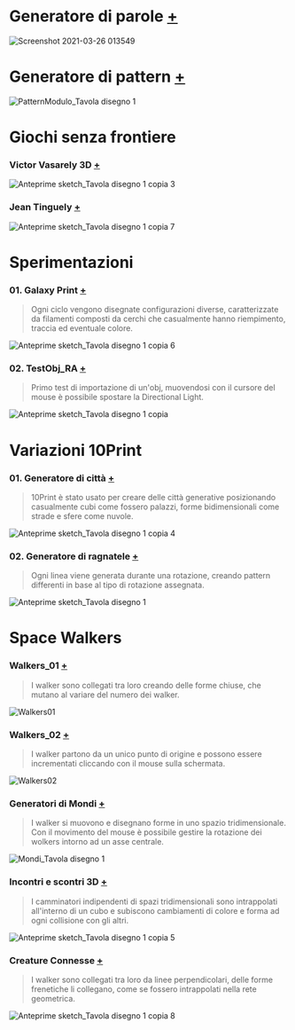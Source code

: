 # Generatore di parole [+](https://editor.p5js.org/RobertoAlesi/full/yXwQHHwp0)
![Screenshot 2021-03-26 013549](https://user-images.githubusercontent.com/76455356/112560527-b76e3100-8dd3-11eb-8e3f-201c40d99773.png)


# Generatore di pattern [+](https://editor.p5js.org/RobertoAlesi/full/FPuxAqtbw)
![PatternModulo_Tavola disegno 1](https://user-images.githubusercontent.com/76455356/112561935-83483f80-8dd6-11eb-819d-03940c38eeba.png)


# Giochi senza frontiere
### Victor Vasarely 3D [+](https://editor.p5js.org/RobertoAlesi/full/yU2Y_lBqq)
![Anteprime sketch_Tavola disegno 1 copia 3](https://user-images.githubusercontent.com/76455356/114693352-cd5b7b80-9d19-11eb-9d08-fcbfdcb6a90a.png)

### Jean Tinguely [+](https://editor.p5js.org/RobertoAlesi/full/dQpX76My6)
![Anteprime sketch_Tavola disegno 1 copia 7](https://user-images.githubusercontent.com/76455356/114695114-879fb280-9d1b-11eb-8607-f1fca6c65f21.png)


# Sperimentazioni
### 01. Galaxy Print [+](https://editor.p5js.org/RobertoAlesi/full/rDXx8fK8P)
>Ogni ciclo vengono disegnate configurazioni diverse, caratterizzate da filamenti composti da cerchi che casualmente hanno riempimento, traccia ed eventuale colore.

![Anteprime sketch_Tavola disegno 1 copia 6](https://user-images.githubusercontent.com/76455356/114795238-65934800-9d8e-11eb-90c5-bb2a084a0c88.png)

### 02. TestObj_RA [+](https://editor.p5js.org/RobertoAlesi/full/CiaDJjI89)
>Primo test di importazione di un'obj, muovendosi con il cursore del mouse è possibile spostare la Directional Light.

![Anteprime sketch_Tavola disegno 1 copia](https://user-images.githubusercontent.com/76455356/114795669-6a0c3080-9d8f-11eb-8889-03c7dfd90558.png)


# Variazioni 10Print
### 01. Generatore di città [+](https://editor.p5js.org/RobertoAlesi/full/SWTgiAhlq)
>10Print è stato usato per creare delle città generative posizionando casualmente cubi come fossero palazzi, forme bidimensionali come strade e sfere come nuvole. 

![Anteprime sketch_Tavola disegno 1 copia 4](https://user-images.githubusercontent.com/76455356/114696559-14973b80-9d1d-11eb-8fd4-4ee0ac9ba642.png)

### 02. Generatore di ragnatele [+](https://editor.p5js.org/RobertoAlesi/full/df5PJE974)
>Ogni linea viene generata durante una rotazione, creando pattern differenti in base al tipo di rotazione assegnata.

![Anteprime sketch_Tavola disegno 1](https://user-images.githubusercontent.com/76455356/114696998-a141f980-9d1d-11eb-9e53-5c37d6d818d2.png)

# Space Walkers
### Walkers_01 [+](https://editor.p5js.org/alesi.roberto@gmail.com/full/ybRyoYsi3)
>I walker sono collegati tra loro creando delle forme chiuse, che mutano al variare del numero dei walker.

![Walkers01](https://user-images.githubusercontent.com/76455356/111760492-10ebd280-889f-11eb-87c1-d973b904a21d.png)

### Walkers_02 [+](https://editor.p5js.org/alesi.roberto@gmail.com/full/UiPVGFrXP)
>I walker partono da un unico punto di origine e possono essere incrementati cliccando con il mouse sulla schermata.

![Walkers02](https://user-images.githubusercontent.com/76455356/111760516-19dca400-889f-11eb-93d7-01a53314b90f.png)

### Generatori di Mondi [+](https://editor.p5js.org/RobertoAlesi/full/SCKGyH3tV)
>I walker si muovono e disegnano forme in uno spazio tridimensionale.   
Con il movimento del mouse è possibile gestire la rotazione dei wolkers intorno ad un asse centrale.  

![Mondi_Tavola disegno 1](https://user-images.githubusercontent.com/76455356/112563276-55b0c580-8dd9-11eb-84c9-ce3825feed6f.png)

### Incontri e scontri 3D [+](https://editor.p5js.org/RobertoAlesi/full/GbkqFlOmJ)
>I camminatori indipendenti di spazi tridimensionali sono intrappolati all'interno di un cubo e subiscono cambiamenti di colore e forma ad ogni collisione con gli altri.

![Anteprime sketch_Tavola disegno 1 copia 5](https://user-images.githubusercontent.com/76455356/114689722-4a84f180-9d16-11eb-98fa-49701f3151f3.png)

### Creature Connesse [+](https://editor.p5js.org/RobertoAlesi/full/pOekNB1uq)
>I walker sono collegati tra loro da linee perpendicolari, delle forme frenetiche li collegano, come se fossero intrappolati nella rete geometrica.

![Anteprime sketch_Tavola disegno 1 copia 8](https://user-images.githubusercontent.com/76455356/116569401-a3a17780-a909-11eb-9e2a-ab773b19d7a4.png)
